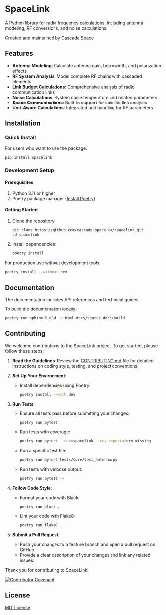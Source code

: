 # SpaceLink

A Python library for radio frequency calculations, including antenna modeling, RF conversions, and noise calculations.

Created and maintained by [Cascade Space](https://www.cascade.space)

## Features

- **Antenna Modeling**: Calculate antenna gain, beamwidth, and polarization effects
- **RF System Analysis**: Model complete RF chains with cascaded elements
- **Link Budget Calculations**: Comprehensive analysis of radio communication links
- **Noise Calculations**: System noise temperature and related parameters
- **Space Communications**: Built-in support for satellite link analysis
- **Unit-Aware Calculations**: Integrated unit handling for RF parameters

## Installation

### Quick Install

For users who want to use the package:
```bash
pip install spacelink
```

### Development Setup

#### Prerequisites

1. Python 3.11 or higher
2. Poetry package manager ([Install Poetry](https://python-poetry.org/docs/))

#### Getting Started

1. Clone the repository:
   ```bash
   git clone https://github.com/cascade-space-co/spacelink.git
   cd spacelink
   ```

2. Install dependencies:
   ```bash
   poetry install
   ```

For production use without development tools:
   ```bash
   poetry install --without dev
   ```

## Documentation

The documentation includes API references and technical guides.

To build the documentation locally:
```bash
poetry run sphinx-build -b html docs/source docs/build
```

## Contributing

We welcome contributions to the SpaceLink project! To get started, please follow these steps:

1. **Read the Guidelines**: Review the [CONTRIBUTING.md](../CONTRIBUTING.md) file for detailed instructions on coding style, testing, and project conventions.

2. **Set Up Your Environment**:
   - Install dependencies using Poetry:
     ```bash
     poetry install --with dev
     ```

3. **Run Tests**:
   - Ensure all tests pass before submitting your changes:
     ```bash
     poetry run pytest
     ```
   - Run tests with coverage:
     ```bash
     poetry run pytest --cov=spacelink --cov-report=term-missing
     ```
   - Run a specific test file:
     ```bash
     poetry run pytest tests/core/test_antenna.py
     ```
   - Run tests with verbose output:
     ```bash
     poetry run pytest -v
     ```

4. **Follow Code Style**:
   - Format your code with Black:
     ```bash
     poetry run black .
     ```
   - Lint your code with Flake8:
     ```bash
     poetry run flake8 .
     ```

5. **Submit a Pull Request**:
   - Push your changes to a feature branch and open a pull request on GitHub.
   - Provide a clear description of your changes and link any related issues.

Thank you for contributing to SpaceLink!

[![Contributor Covenant](https://img.shields.io/badge/Contributor%20Covenant-2.1-4baaaa.svg)](CODE_OF_CONDUCT.md)

## License

[MIT License](LICENSE)

